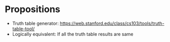 # Propositions

* Truth table generator: <https://web.stanford.edu/class/cs103/tools/truth-table-tool/>
* Logically equivalent: If all the truth table results are same
